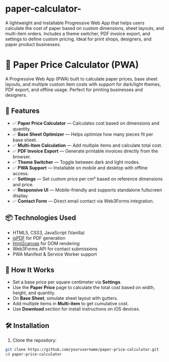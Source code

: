 # paper-calculator-
A lightweight and installable Progressive Web App that helps users calculate the cost of paper based on custom dimensions, sheet layouts, and multi-item orders. Includes a theme switcher, PDF invoice export, and settings to define custom pricing. Ideal for print shops, designers, and paper product businesses.
# 📄 Paper Price Calculator (PWA)

A Progressive Web App (PWA) built to calculate paper prices, base sheet layouts, and multiple custom item costs with support for dark/light themes, PDF export, and offline usage. Perfect for printing businesses and designers.

## 🚀 Features

- ✅ **Paper Price Calculator** — Calculates cost based on dimensions and quantity.
- ✅ **Base Sheet Optimizer** — Helps optimize how many pieces fit per base sheet.
- ✅ **Multi-Item Calculation** — Add multiple items and calculate total cost.
- ✅ **PDF Invoice Export** — Generate printable invoices directly from the browser.
- ✅ **Theme Switcher** — Toggle between dark and light modes.
- ✅ **PWA Support** — Installable on mobile and desktop with offline access.
- ✅ **Settings** — Set custom price per cm² based on reference dimensions and price.
- ✅ **Responsive UI** — Mobile-friendly and supports standalone fullscreen display.
- ✅ **Contact Form** — Direct email contact via Web3Forms integration.

## 📦 Technologies Used

- HTML5, CSS3, JavaScript (Vanilla)
- [jsPDF](https://github.com/parallax/jsPDF) for PDF generation
- [html2canvas](https://github.com/niklasvh/html2canvas) for DOM rendering
- Web3Forms API for contact submissions
- PWA Manifest & Service Worker support

## 🧮 How It Works

- Set a base price per square centimeter via **Settings**.
- Use the **Paper Price** page to calculate the total cost based on width, height, and quantity.
- On **Base Sheet**, simulate sheet layout with gutters.
- Add multiple items in **Multi-item** to get cumulative cost.
- Use **Download** section for install instructions on iOS devices.

## 🛠 Installation

1. Clone the repository:

```bash
git clone https://github.com/yourusername/paper-price-calculator.git
cd paper-price-calculator

